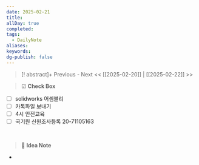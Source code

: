```yaml
---
date: 2025-02-21
title: 
allDay: true
completed: 
tags:
  - DailyNote
aliases: 
keywords: 
dg-publish: false
---
```

>[! abstract]+ Previous - Next
><< [[2025-02-20]] | [[2025-02-22]] >>

> ☑ **Check Box**

- [ ] solidworks 어셈블리 
- [ ] 카톡파일 보내기
- [ ] 4시 안전교육
- [ ] 국기원 신원조사등록 20-71105163

<br>

> 🧠 **Idea Note**

- 

